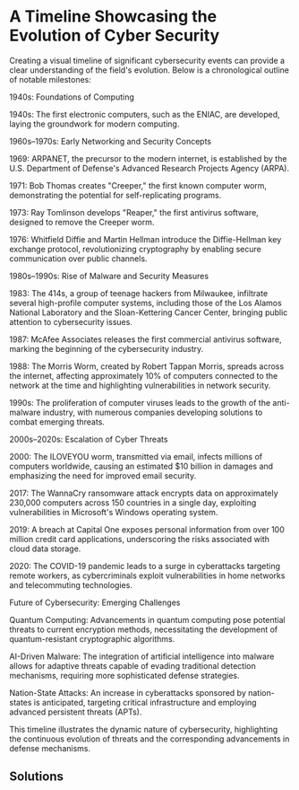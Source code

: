 # A Timeline Showcasing the Evolution of Cyber Security
Creating a visual timeline of significant cybersecurity events can provide a clear understanding of the field's evolution. Below is a chronological outline of notable milestones:

1940s: Foundations of Computing

1940s: The first electronic computers, such as the ENIAC, are developed, laying the groundwork for modern computing.

1960s–1970s: Early Networking and Security Concepts

1969: ARPANET, the precursor to the modern internet, is established by the U.S. Department of Defense's Advanced Research Projects Agency (ARPA). 

1971: Bob Thomas creates "Creeper," the first known computer worm, demonstrating the potential for self-replicating programs. 

1973: Ray Tomlinson develops "Reaper," the first antivirus software, designed to remove the Creeper worm. 

1976: Whitfield Diffie and Martin Hellman introduce the Diffie-Hellman key exchange protocol, revolutionizing cryptography by enabling secure communication over public channels.

1980s–1990s: Rise of Malware and Security Measures

1983: The 414s, a group of teenage hackers from Milwaukee, infiltrate several high-profile computer systems, including those of the Los Alamos National Laboratory and the Sloan-Kettering Cancer Center, bringing public attention to cybersecurity issues.

1987: McAfee Associates releases the first commercial antivirus software, marking the beginning of the cybersecurity industry.

1988: The Morris Worm, created by Robert Tappan Morris, spreads across the internet, affecting approximately 10% of computers connected to the network at the time and highlighting vulnerabilities in network security.

1990s: The proliferation of computer viruses leads to the growth of the anti-malware industry, with numerous companies developing solutions to combat emerging threats.

2000s–2020s: Escalation of Cyber Threats

2000: The ILOVEYOU worm, transmitted via email, infects millions of computers worldwide, causing an estimated $10 billion in damages and emphasizing the need for improved email security.

2017: The WannaCry ransomware attack encrypts data on approximately 230,000 computers across 150 countries in a single day, exploiting vulnerabilities in Microsoft's Windows operating system.

2019: A breach at Capital One exposes personal information from over 100 million credit card applications, underscoring the risks associated with cloud data storage.

2020: The COVID-19 pandemic leads to a surge in cyberattacks targeting remote workers, as cybercriminals exploit vulnerabilities in home networks and telecommuting technologies.

Future of Cybersecurity: Emerging Challenges

Quantum Computing: Advancements in quantum computing pose potential threats to current encryption methods, necessitating the development of quantum-resistant cryptographic algorithms.

AI-Driven Malware: The integration of artificial intelligence into malware allows for adaptive threats capable of evading traditional detection mechanisms, requiring more sophisticated defense strategies.

Nation-State Attacks: An increase in cyberattacks sponsored by nation-states is anticipated, targeting critical infrastructure and employing advanced persistent threats (APTs). 

This timeline illustrates the dynamic nature of cybersecurity, highlighting the continuous evolution of threats and the corresponding advancements in defense mechanisms.

## Solutions


